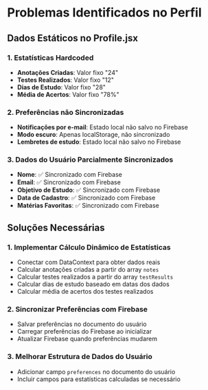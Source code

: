 # Problemas Identificados no Perfil

## Dados Estáticos no Profile.jsx

### 1. Estatísticas Hardcoded
- **Anotações Criadas**: Valor fixo "24"
- **Testes Realizados**: Valor fixo "12" 
- **Dias de Estudo**: Valor fixo "28"
- **Média de Acertos**: Valor fixo "78%"

### 2. Preferências não Sincronizadas
- **Notificações por e-mail**: Estado local não salvo no Firebase
- **Modo escuro**: Apenas localStorage, não sincronizado
- **Lembretes de estudo**: Estado local não salvo no Firebase

### 3. Dados do Usuário Parcialmente Sincronizados
- **Nome**: ✅ Sincronizado com Firebase
- **Email**: ✅ Sincronizado com Firebase  
- **Objetivo de Estudo**: ✅ Sincronizado com Firebase
- **Data de Cadastro**: ✅ Sincronizado com Firebase
- **Matérias Favoritas**: ✅ Sincronizado com Firebase

## Soluções Necessárias

### 1. Implementar Cálculo Dinâmico de Estatísticas
- Conectar com DataContext para obter dados reais
- Calcular anotações criadas a partir do array `notes`
- Calcular testes realizados a partir do array `testResults`
- Calcular dias de estudo baseado em datas dos dados
- Calcular média de acertos dos testes realizados

### 2. Sincronizar Preferências com Firebase
- Salvar preferências no documento do usuário
- Carregar preferências do Firebase ao inicializar
- Atualizar Firebase quando preferências mudarem

### 3. Melhorar Estrutura de Dados do Usuário
- Adicionar campo `preferences` no documento do usuário
- Incluir campos para estatísticas calculadas se necessário

